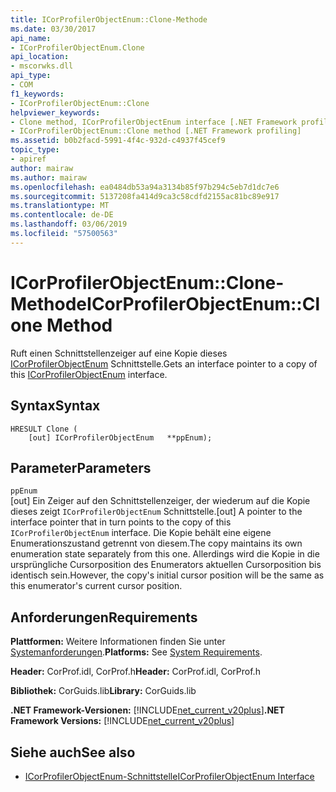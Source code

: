 ```yaml
---
title: ICorProfilerObjectEnum::Clone-Methode
ms.date: 03/30/2017
api_name:
- ICorProfilerObjectEnum.Clone
api_location:
- mscorwks.dll
api_type:
- COM
f1_keywords:
- ICorProfilerObjectEnum::Clone
helpviewer_keywords:
- Clone method, ICorProfilerObjectEnum interface [.NET Framework profiling]
- ICorProfilerObjectEnum::Clone method [.NET Framework profiling]
ms.assetid: b0b2facd-5991-4f4c-932d-c4937f45cef9
topic_type:
- apiref
author: mairaw
ms.author: mairaw
ms.openlocfilehash: ea0484db53a94a3134b85f97b294c5eb7d1dc7e6
ms.sourcegitcommit: 5137208fa414d9ca3c58cdfd2155ac81bc89e917
ms.translationtype: MT
ms.contentlocale: de-DE
ms.lasthandoff: 03/06/2019
ms.locfileid: "57500563"
---
```

# <a name="icorprofilerobjectenumclone-method"></a><span data-ttu-id="e74ca-102">ICorProfilerObjectEnum::Clone-Methode</span><span class="sxs-lookup"><span data-stu-id="e74ca-102">ICorProfilerObjectEnum::Clone Method</span></span>
<span data-ttu-id="e74ca-103">Ruft einen Schnittstellenzeiger auf eine Kopie dieses [ICorProfilerObjectEnum](../../../../docs/framework/unmanaged-api/profiling/icorprofilerobjectenum-interface.md) Schnittstelle.</span><span class="sxs-lookup"><span data-stu-id="e74ca-103">Gets an interface pointer to a copy of this [ICorProfilerObjectEnum](../../../../docs/framework/unmanaged-api/profiling/icorprofilerobjectenum-interface.md) interface.</span></span>  
  
## <a name="syntax"></a><span data-ttu-id="e74ca-104">Syntax</span><span class="sxs-lookup"><span data-stu-id="e74ca-104">Syntax</span></span>  
  
```  
HRESULT Clone (  
    [out] ICorProfilerObjectEnum   **ppEnum);  
```  
  
## <a name="parameters"></a><span data-ttu-id="e74ca-105">Parameter</span><span class="sxs-lookup"><span data-stu-id="e74ca-105">Parameters</span></span>  
 `ppEnum`  
 <span data-ttu-id="e74ca-106">[out] Ein Zeiger auf den Schnittstellenzeiger, der wiederum auf die Kopie dieses zeigt `ICorProfilerObjectEnum` Schnittstelle.</span><span class="sxs-lookup"><span data-stu-id="e74ca-106">[out] A pointer to the interface pointer that in turn points to the copy of this `ICorProfilerObjectEnum` interface.</span></span> <span data-ttu-id="e74ca-107">Die Kopie behält eine eigene Enumerationszustand getrennt von diesem.</span><span class="sxs-lookup"><span data-stu-id="e74ca-107">The copy maintains its own enumeration state separately from this one.</span></span> <span data-ttu-id="e74ca-108">Allerdings wird die Kopie in die ursprüngliche Cursorposition des Enumerators aktuellen Cursorposition bis identisch sein.</span><span class="sxs-lookup"><span data-stu-id="e74ca-108">However, the copy's initial cursor position will be the same as this enumerator's current cursor position.</span></span>  
  
## <a name="requirements"></a><span data-ttu-id="e74ca-109">Anforderungen</span><span class="sxs-lookup"><span data-stu-id="e74ca-109">Requirements</span></span>  
 <span data-ttu-id="e74ca-110">**Plattformen:** Weitere Informationen finden Sie unter [Systemanforderungen](../../../../docs/framework/get-started/system-requirements.md).</span><span class="sxs-lookup"><span data-stu-id="e74ca-110">**Platforms:** See [System Requirements](../../../../docs/framework/get-started/system-requirements.md).</span></span>  
  
 <span data-ttu-id="e74ca-111">**Header:** CorProf.idl, CorProf.h</span><span class="sxs-lookup"><span data-stu-id="e74ca-111">**Header:** CorProf.idl, CorProf.h</span></span>  
  
 <span data-ttu-id="e74ca-112">**Bibliothek:** CorGuids.lib</span><span class="sxs-lookup"><span data-stu-id="e74ca-112">**Library:** CorGuids.lib</span></span>  
  
 <span data-ttu-id="e74ca-113">**.NET Framework-Versionen:** [!INCLUDE[net_current_v20plus](../../../../includes/net-current-v20plus-md.md)]</span><span class="sxs-lookup"><span data-stu-id="e74ca-113">**.NET Framework Versions:** [!INCLUDE[net_current_v20plus](../../../../includes/net-current-v20plus-md.md)]</span></span>  
  
## <a name="see-also"></a><span data-ttu-id="e74ca-114">Siehe auch</span><span class="sxs-lookup"><span data-stu-id="e74ca-114">See also</span></span>
- [<span data-ttu-id="e74ca-115">ICorProfilerObjectEnum-Schnittstelle</span><span class="sxs-lookup"><span data-stu-id="e74ca-115">ICorProfilerObjectEnum Interface</span></span>](../../../../docs/framework/unmanaged-api/profiling/icorprofilerobjectenum-interface.md)
